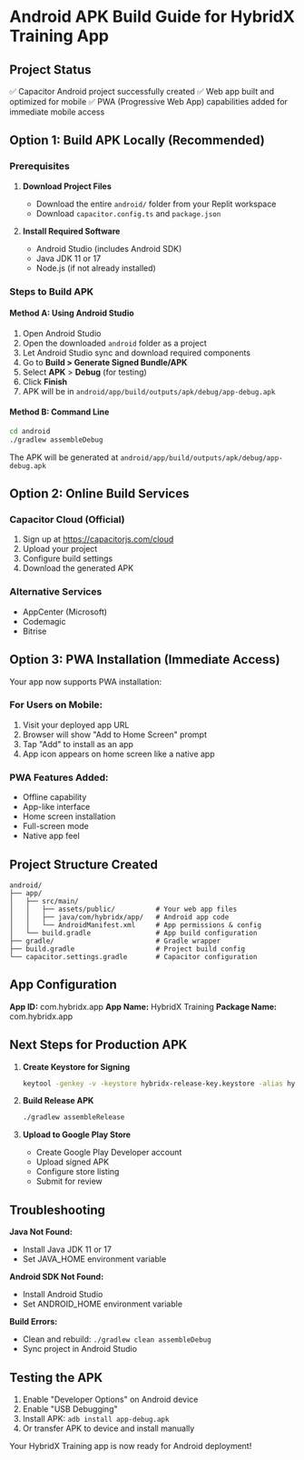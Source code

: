 # Android APK Build Guide for HybridX Training App

## Project Status
✅ Capacitor Android project successfully created
✅ Web app built and optimized for mobile
✅ PWA (Progressive Web App) capabilities added for immediate mobile access

## Option 1: Build APK Locally (Recommended)

### Prerequisites
1. **Download Project Files**
   - Download the entire `android/` folder from your Replit workspace
   - Download `capacitor.config.ts` and `package.json`

2. **Install Required Software**
   - Android Studio (includes Android SDK)
   - Java JDK 11 or 17
   - Node.js (if not already installed)

### Steps to Build APK

#### Method A: Using Android Studio
1. Open Android Studio
2. Open the downloaded `android` folder as a project
3. Let Android Studio sync and download required components
4. Go to **Build > Generate Signed Bundle/APK**
5. Select **APK** > **Debug** (for testing)
6. Click **Finish**
7. APK will be in `android/app/build/outputs/apk/debug/app-debug.apk`

#### Method B: Command Line
```bash
cd android
./gradlew assembleDebug
```
The APK will be generated at `android/app/build/outputs/apk/debug/app-debug.apk`

## Option 2: Online Build Services

### Capacitor Cloud (Official)
1. Sign up at https://capacitorjs.com/cloud
2. Upload your project
3. Configure build settings
4. Download the generated APK

### Alternative Services
- AppCenter (Microsoft)
- Codemagic
- Bitrise

## Option 3: PWA Installation (Immediate Access)

Your app now supports PWA installation:

### For Users on Mobile:
1. Visit your deployed app URL
2. Browser will show "Add to Home Screen" prompt
3. Tap "Add" to install as an app
4. App icon appears on home screen like a native app

### PWA Features Added:
- Offline capability
- App-like interface
- Home screen installation
- Full-screen mode
- Native app feel

## Project Structure Created

```
android/
├── app/
│   ├── src/main/
│   │   ├── assets/public/          # Your web app files
│   │   ├── java/com/hybridx/app/   # Android app code
│   │   └── AndroidManifest.xml     # App permissions & config
│   └── build.gradle                # App build configuration
├── gradle/                         # Gradle wrapper
├── build.gradle                    # Project build config
└── capacitor.settings.gradle       # Capacitor configuration
```

## App Configuration

**App ID:** com.hybridx.app
**App Name:** HybridX Training
**Package Name:** com.hybridx.app

## Next Steps for Production APK

1. **Create Keystore for Signing**
   ```bash
   keytool -genkey -v -keystore hybridx-release-key.keystore -alias hybridx -keyalg RSA -keysize 2048 -validity 10000
   ```

2. **Build Release APK**
   ```bash
   ./gradlew assembleRelease
   ```

3. **Upload to Google Play Store**
   - Create Google Play Developer account
   - Upload signed APK
   - Configure store listing
   - Submit for review

## Troubleshooting

**Java Not Found:**
- Install Java JDK 11 or 17
- Set JAVA_HOME environment variable

**Android SDK Not Found:**
- Install Android Studio
- Set ANDROID_HOME environment variable

**Build Errors:**
- Clean and rebuild: `./gradlew clean assembleDebug`
- Sync project in Android Studio

## Testing the APK

1. Enable "Developer Options" on Android device
2. Enable "USB Debugging"
3. Install APK: `adb install app-debug.apk`
4. Or transfer APK to device and install manually

Your HybridX Training app is now ready for Android deployment!